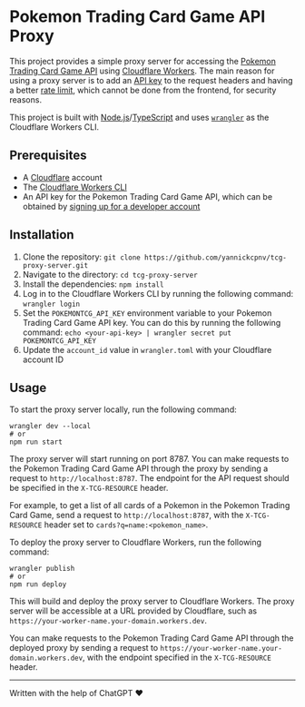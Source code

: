# Pokemon Trading Card Game API Proxy

This project provides a simple proxy server for accessing the [Pokemon Trading Card Game API](https://pokemontcg.io/) using [Cloudflare Workers](https://workers.cloudflare.com/). The main reason for using a proxy server is to add an [API key](https://docs.pokemontcg.io/getting-started/authentication) to the request headers and having a better [rate limit](https://docs.pokemontcg.io/getting-started/rate-limits), which cannot be done from the frontend, for security reasons.

This project is built with [Node.js](https://nodejs.org/)/[TypeScript](https://www.typescriptlang.org/) and uses [`wrangler`](https://github.com/cloudflare/wrangler2) as the Cloudflare Workers CLI.

## Prerequisites

- A [Cloudflare](https://www.cloudflare.com/) account
- The [Cloudflare Workers CLI](https://developers.cloudflare.com/workers/wrangler/install-and-update/)
- An API key for the Pokemon Trading Card Game API, which can be obtained by [signing up for a developer account](https://dev.pokemontcg.io/)

## Installation

1.  Clone the repository: `git clone https://github.com/yannickcpnv/tcg-proxy-server.git`
2.  Navigate to the directory: `cd tcg-proxy-server`
3.  Install the dependencies: `npm install`
4.  Log in to the Cloudflare Workers CLI by running the following command: `wrangler login`
5.  Set the `POKEMONTCG_API_KEY` environment variable to your Pokemon Trading Card Game API key. You can do this by running the following command: `echo <your-api-key> | wrangler secret put POKEMONTCG_API_KEY`
6.  Update the `account_id` value in `wrangler.toml` with your Cloudflare account ID

## Usage

To start the proxy server locally, run the following command:

```shell
wrangler dev --local
# or
npm run start
```

The proxy server will start running on port 8787. You can make requests to the Pokemon Trading Card Game API through the proxy by sending a request to `http://localhost:8787`. The endpoint for the API request should be specified in the `X-TCG-RESOURCE` header.

For example, to get a list of all cards of a Pokemon in the Pokemon Trading Card Game, send a request to `http://localhost:8787`, with the `X-TCG-RESOURCE` header set to `cards?q=name:<pokemon_name>`.

To deploy the proxy server to Cloudflare Workers, run the following command:

```shell
wrangler publish
# or
npm run deploy
```

This will build and deploy the proxy server to Cloudflare Workers. The proxy server will be accessible at a URL provided by Cloudflare, such as `https://your-worker-name.your-domain.workers.dev`.

You can make requests to the Pokemon Trading Card Game API through the deployed proxy by sending a request to `https://your-worker-name.your-domain.workers.dev`, with the endpoint specified in the `X-TCG-RESOURCE` header.

---

Written with the help of ChatGPT ❤️

